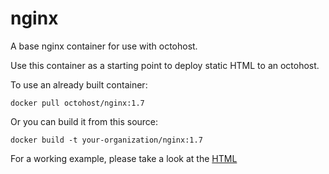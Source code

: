 nginx
====

A base nginx container for use with octohost.

Use this container as a starting point to deploy static HTML to an octohost.

To use an already built container:

`docker pull octohost/nginx:1.7`

Or you can build it from this source:

`docker build -t your-organization/nginx:1.7`

For a working example, please take a look at the [HTML](https://github.com/octohost/html)
